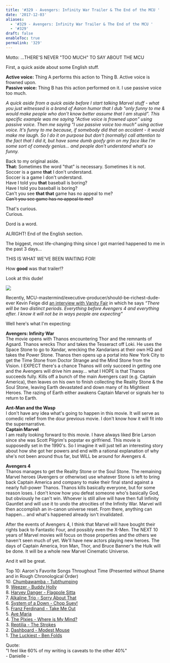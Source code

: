 ```yaml
---
title: '#329 - Avengers: Infinity War Trailer & The End of the MCU '
date: '2017-12-03'
aliases:
  - '#329 - Avengers: Infinity War Trailer & The End of the MCU '
  - '#329'
draft: false
enableToc: true
permalink: '329'
---
```


Motto: ...THERE'S NEVER "TOO MUCH" TO SAY ABOUT THE MCU  
  
First, a quick aside about some English stuff.  
  
**Active voice:** Thing A performs this action to Thing B. Active voice is frowned upon.  
**Passive voice:** Thing B has this action performed on it. I use passive voice too much.  
  
_A quick aside from a quick aside before I start talking Marvel stuff - what you just witnessed is a brand of Aaron humor that I dub "only funny to me & would make people who don't know better assume that I am stupid". This specific example was me saying "Active voice is frowned upon" using passive voice. Then me saying "I use passive voice too much" using active voice. It's funny to me because, if somebody did that on accident - it would make me laugh. So I do it on purpose but don't (normally) call attention to the fact that I did it, but have some dumb goofy grin on my face like I'm some sort of comedy genius... and people don't understand what's so funny._  
  
Back to my original aside.  
**That:** Sometimes the word "that" is necessary. Sometimes it is not.   
Soccer is a game **that** I don't understand.  
Soccer is a game I don't understand.  
Have I told you **that** baseball is boring?  
Have I told you baseball is boring?  
Can't you see **that that** game has no appeal to me?  
~~Can't you see game has no appeal to me?~~  
  
That's curious.  
Curious.  
  
Dord is a word.  
  
ALRIGHT! End of the English section.  
  
The biggest, most life-changing thing since I got married happened to me in the past 3 days...  
  
  
THIS IS WHAT WE'VE BEEN WAITING FOR!  
  
How **good** was that trailer!?  
  
Look at this dude!  
  
[![](assets/329-1.png)](https://4.bp.blogspot.com/-VhEmgkpLYF4/WiTKL1rb6kI/AAAAAAAC1tw/jycH1fWz2qUXnL0-XXJlotxAotZeAen6QCLcBGAs/s1600/Infinity%2BWar%2B5.png)

  
Recently, MCU-mastermind/executive-producer/should-be-richest-dude-ever Kevin Feige did [an interview with Vanity Fair](https://www.vanityfair.com/hollywood/2017/11/marvel-cover-story) in which he says _“There will be two distinct periods. Everything before Avengers 4 and everything after. I know it will not be in ways people are expecting”_   
  
Well here's what I'm expecting:  
  
**Avengers: Infinity War**  
The movie opens with Thanos encountering Thor and the remnants of Agsard. Thanos wrecks Thor and takes the Tesseract off Loki. He uses the Space Stone to go to Xandar, wrecking the Xandarians at their own HQ and takes the Power Stone. Thanos then opens up a portal into New York City to get the Time Stone from Doctor Strange and the Mind Stone from the Vision. I EXPECT there's a chance Thanos will only succeed in getting one and the Avengers will drive him away... what I HOPE is that Thanos succeeds fully. Kills off a bunch of the main Avengers cast (e.g. Captain America), then leaves on his own to finish collecting the Reality Stone & the Soul Stone, leaving Earth devastated and down many of its Mightiest Heroes. The razing of Earth either awakens Captain Marvel or signals her to return to Earth.  
  
**Ant-Man and the Wasp**  
I don't have any idea what's going to happen in this movie. It will serve as comedic relief from the dour previous movie. I don't know how it will fit into the supernarrative.  
**Captain Marvel**  
I am really looking forward to this movie. I have always liked Brie Larson since she was Scott Pilgrim's popstar ex girlfriend. This movie is supposedly set in the 1990's. So I imagine it will just tell an interesting story about how she got her powers and end with a rational explanation of why she's not been around thus far, but WILL be around for Avengers 4.  
  
**Avengers 4**   
Thanos manages to get the Reality Stone or the Soul Stone. The remaining Marvel heroes (Avengers or otherwise) use whatever Stone is left to bring back Captain America and company to make their final stand against a nearly full-power Thanos. Thanos kills basically everyone, but for some reason loses. I don't know how you defeat someone who's basically God, but obviously he can't win. Whoever is still alive will have then full Infinity Gauntlet and will use it to undo the atrocities of the Infinity War. Marvel will then accomplish an in-canon universe reset. From there, anything can happen... and what's happened already isn't invalidated.  
  
After the events of Avengers 4, I think that Marvel will have bought their rights back to Fantastic Four, and possibly even the X-Men. The NEXT 10 years of Marvel movies will focus on those properties and the others we haven't seen much of yet. We'll have new actors playing new heroes. The days of Captain America, Iron Man, Thor, and Bruce Banner's the Hulk will be done. It will be a whole new Marvel Cinematic Universe.  
  
And it will be great.  
  
Top 10: Aaron's Favorite Songs Throughout Time (Presented without Shame and in Rough Chronological Order)  
10\. [Chumbawamba - Tubthumping](https://www.youtube.com/watch?v=2H5uWRjFsGc)  
9\. [Weezer - Buddy Holly](https://www.youtube.com/watch?v=Kjr7US2Z9aY)  
8\. [Harvey Danger - Flagpole Sitta](https://www.youtube.com/watch?v=wYsMjEeEg4g)  
7\. [Alkaline Trio - Sorry About That](https://www.youtube.com/watch?v=e7pBCV2pDZ0)  
6\. [System of a Down - Chop Suey!](https://www.youtube.com/watch?v=CSvFpBOe8eY)  
5\. [Franz Ferdinand - Take Me Out](https://www.youtube.com/watch?v=Ijk4j-r7qPA)  
5\. [Ave Maria](https://www.youtube.com/watch?v=j8KL63r9Zcw)  
4\. [The PIxies - Where is My Mind?](https://www.youtube.com/watch?v=yFAnn2j4iB0)  
3\. [Reptilia - The Strokes](https://www.youtube.com/watch?v=b8-tXG8KrWs)  
2\. [Dashboard - Modest Mouse](https://www.youtube.com/watch?v=penvn9VL32Y)  
1\. [The Luckiest - Ben Folds](https://www.youtube.com/watch?v=f9bRmuP-kQY)  
  
Quote:   
"I feel like 60% of my writing is caveats to the other 40%"   
\- Danielle -
